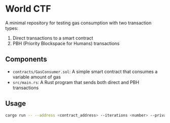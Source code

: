 # World CTF

A minimal repository for testing gas consumption with two transaction types:
1. Direct transactions to a smart contract
2. PBH (Priority Blockspace for Humans) transactions

## Components

- `contracts/GasConsumer.sol`: A simple smart contract that consumes a variable amount of gas
- `src/main.rs`: A Rust program that sends both direct and PBH transactions

## Usage

```bash
cargo run -- --address <contract_address> --iterations <number> --private-key <your_private_key> --world-id <your_world_id>
```
